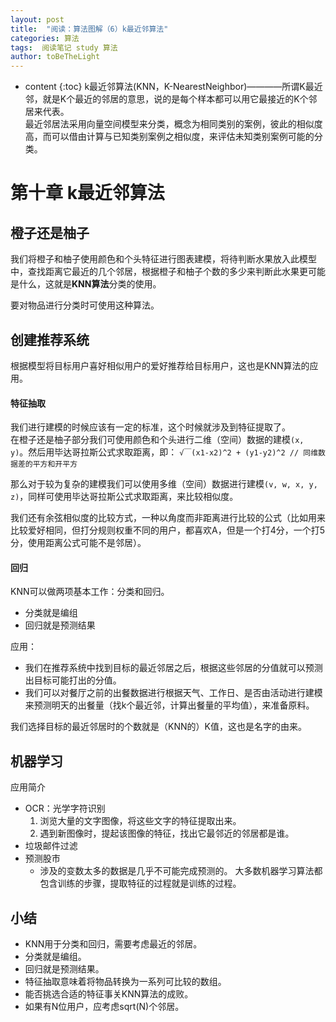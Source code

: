 ```yaml
---
layout: post
title:  "阅读：算法图解（6）k最近邻算法"
categories: 算法
tags:  阅读笔记 study 算法
author: toBeTheLight
---
```


* content
{:toc}
k最近邻算法(KNN，K-NearestNeighbor)————所谓K最近邻，就是K个最近的邻居的意思，说的是每个样本都可以用它最接近的K个邻居来代表。    
最近邻居法采用向量空间模型来分类，概念为相同类别的案例，彼此的相似度高，而可以借由计算与已知类别案例之相似度，来评估未知类别案例可能的分类。





# 第十章 k最近邻算法

## 橙子还是柚子

我们将橙子和柚子使用颜色和个头特征进行图表建模，将待判断水果放入此模型中，查找距离它最近的几个邻居，根据橙子和柚子个数的多少来判断此水果更可能是什么，这就是**KNN算法**分类的使用。

要对物品进行分类时可使用这种算法。

## 创建推荐系统

根据模型将目标用户喜好相似用户的爱好推荐给目标用户，这也是KNN算法的应用。

#### 特征抽取

我们进行建模的时候应该有一定的标准，这个时候就涉及到特征提取了。  
在橙子还是柚子部分我们可使用颜色和个头进行二维（空间）数据的建模`(x, y)`。然后用毕达哥拉斯公式求取距离，即：
`√￣(x1-x2)^2 + (y1-y2)^2 // 同维数据差的平方和开平方`

那么对于较为复杂的建模我们可以使用多维（空间）数据进行建模`(v, w, x, y, z)`，同样可使用毕达哥拉斯公式求取距离，来比较相似度。

我们还有余弦相似度的比较方式，一种以角度而非距离进行比较的公式（比如用来比较爱好相同，但打分规则权重不同的用户，都喜欢A，但是一个打4分，一个打5分，使用距离公式可能不是邻居）。

#### 回归

KNN可以做两项基本工作：分类和回归。

* 分类就是编组
* 回归就是预测结果

应用：
* 我们在推荐系统中找到目标的最近邻居之后，根据这些邻居的分值就可以预测出目标可能打出的分值。
* 我们可以对餐厅之前的出餐数据进行根据天气、工作日、是否由活动进行建模来预测明天的出餐量（找k个最近邻，计算出餐量的平均值），来准备原料。

我们选择目标的最近邻居时的个数就是（KNN的）K值，这也是名字的由来。


## 机器学习

应用简介

* OCR：光学字符识别
    1. 浏览大量的文字图像，将这些文字的特征提取出来。
    2. 遇到新图像时，提起该图像的特征，找出它最邻近的邻居都是谁。
* 垃圾邮件过滤
* 预测股市
    * 涉及的变数太多的数据是几乎不可能完成预测的。
大多数机器学习算法都包含训练的步骤，提取特征的过程就是训练的过程。

## 小结

* KNN用于分类和回归，需要考虑最近的邻居。
* 分类就是编组。
* 回归就是预测结果。
* 特征抽取意味着将物品转换为一系列可比较的数组。
* 能否挑选合适的特征事关KNN算法的成败。
* 如果有N位用户，应考虑sqrt(N)个邻居。